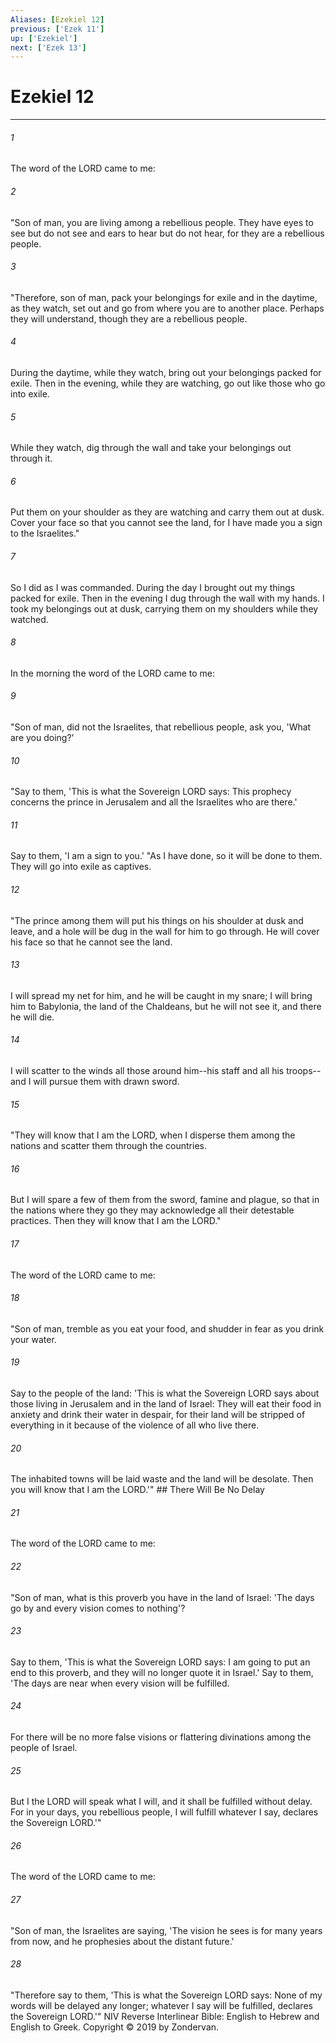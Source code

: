 ```yaml
---
Aliases: [Ezekiel 12]
previous: ['Ezek 11']
up: ['Ezekiel']
next: ['Ezek 13']
---
```

# Ezekiel 12

***


###### 1 
The word of the LORD came to me: 

###### 2 
"Son of man, you are living among a rebellious people. They have eyes to see but do not see and ears to hear but do not hear, for they are a rebellious people. 

###### 3 
"Therefore, son of man, pack your belongings for exile and in the daytime, as they watch, set out and go from where you are to another place. Perhaps they will understand, though they are a rebellious people. 

###### 4 
During the daytime, while they watch, bring out your belongings packed for exile. Then in the evening, while they are watching, go out like those who go into exile. 

###### 5 
While they watch, dig through the wall and take your belongings out through it. 

###### 6 
Put them on your shoulder as they are watching and carry them out at dusk. Cover your face so that you cannot see the land, for I have made you a sign to the Israelites." 

###### 7 
So I did as I was commanded. During the day I brought out my things packed for exile. Then in the evening I dug through the wall with my hands. I took my belongings out at dusk, carrying them on my shoulders while they watched. 

###### 8 
In the morning the word of the LORD came to me: 

###### 9 
"Son of man, did not the Israelites, that rebellious people, ask you, 'What are you doing?' 

###### 10 
"Say to them, 'This is what the Sovereign LORD says: This prophecy concerns the prince in Jerusalem and all the Israelites who are there.' 

###### 11 
Say to them, 'I am a sign to you.' "As I have done, so it will be done to them. They will go into exile as captives. 

###### 12 
"The prince among them will put his things on his shoulder at dusk and leave, and a hole will be dug in the wall for him to go through. He will cover his face so that he cannot see the land. 

###### 13 
I will spread my net for him, and he will be caught in my snare; I will bring him to Babylonia, the land of the Chaldeans, but he will not see it, and there he will die. 

###### 14 
I will scatter to the winds all those around him--his staff and all his troops--and I will pursue them with drawn sword. 

###### 15 
"They will know that I am the LORD, when I disperse them among the nations and scatter them through the countries. 

###### 16 
But I will spare a few of them from the sword, famine and plague, so that in the nations where they go they may acknowledge all their detestable practices. Then they will know that I am the LORD." 

###### 17 
The word of the LORD came to me: 

###### 18 
"Son of man, tremble as you eat your food, and shudder in fear as you drink your water. 

###### 19 
Say to the people of the land: 'This is what the Sovereign LORD says about those living in Jerusalem and in the land of Israel: They will eat their food in anxiety and drink their water in despair, for their land will be stripped of everything in it because of the violence of all who live there. 

###### 20 
The inhabited towns will be laid waste and the land will be desolate. Then you will know that I am the LORD.'" ## There Will Be No Delay 

###### 21 
The word of the LORD came to me: 

###### 22 
"Son of man, what is this proverb you have in the land of Israel: 'The days go by and every vision comes to nothing'? 

###### 23 
Say to them, 'This is what the Sovereign LORD says: I am going to put an end to this proverb, and they will no longer quote it in Israel.' Say to them, 'The days are near when every vision will be fulfilled. 

###### 24 
For there will be no more false visions or flattering divinations among the people of Israel. 

###### 25 
But I the LORD will speak what I will, and it shall be fulfilled without delay. For in your days, you rebellious people, I will fulfill whatever I say, declares the Sovereign LORD.'" 

###### 26 
The word of the LORD came to me: 

###### 27 
"Son of man, the Israelites are saying, 'The vision he sees is for many years from now, and he prophesies about the distant future.' 

###### 28 
"Therefore say to them, 'This is what the Sovereign LORD says: None of my words will be delayed any longer; whatever I say will be fulfilled, declares the Sovereign LORD.'" NIV Reverse Interlinear Bible: English to Hebrew and English to Greek. Copyright © 2019 by Zondervan.
